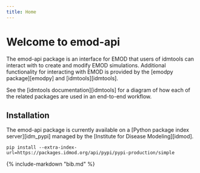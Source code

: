 ```yaml
---
title: Home
---
```


# Welcome to emod-api

The emod-api package is an interface for EMOD that users of idmtools can interact with to create and modify EMOD simulations.  Additional functionality for interacting with EMOD is provided by the [emodpy package][emodpy] and [idmtools][idmtools].

See the [idmtools documentation][idmtools] for a diagram of how each of the related packages are used in an end-to-end workflow.

## Installation

The emod-api package is currently available on a [Python package index server][idm_pypi] managed by the [Institute for Disease Modeling][idmod].

```
pip install --extra-index-url=https://packages.idmod.org/api/pypi/pypi-production/simple
```

{%
    include-markdown "bib.md"
%}
